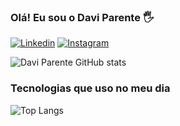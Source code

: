### Olá! Eu sou o Davi Parente 🖐️

[![Linkedin](https://img.shields.io/badge/LinkedIn-0077B5?style=for-the-badge&logo=linkedin&logoColor=white)](https://www.linkedin.com/in/davi-campos-parente-76443722a/)
[![Instagram](https://img.shields.io/badge/Instagram-E4405F?style=for-the-badge&logo=instagram&logoColor=white)](https://www.instagram.com/davicamposp/)

![Davi Parente GitHub stats](https://github-readme-stats.vercel.app/api?username=DaviParente10&show_icons=true&theme=radical)

### Tecnologias que uso no meu dia

![Top Langs](https://github-readme-stats.vercel.app/api/top-langs/?username=DaviParente10&layout=compact)
